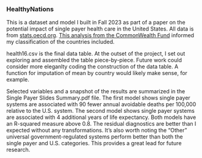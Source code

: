 ### HealthyNations
This is a dataset and model I built in Fall 2023 as part of a paper on the potential impact of single payer health care in the United States. All data is from [stats.oecd.org](https://stats.oecd.org/). [This analysis  from the CommonWealth Fund](https://www.commonwealthfund.org/publications/2019/apr/considering-single-payer-proposals-lessons-from-abroad) informed my classification of the countries included. 

health16.csv is the final data table. At the outset of the project, I set out exploring and assembled the table piece-by-piece. Future work could consider more eleganlty coding the construction of the data table. A function for imputation of mean by country would likely make sense, for example.  

Selected variables and a snapshot of the results are summarized in the Single Payer Slides Summary.pdf file. 
The first model shows single payer systems are associated
with 90 fewer annual avoidable deaths per 100,000 relative to the U.S. system. The second model
shows single payer systems are associated with 4 additional years of life expectancy. Both
models have an R-squared measure above 0.8. The residual diagnostics are better than I expected without any transformations. It’s also worth noting the “Other” universal
government-regulated systems perform better than both the single payer and U.S. categories.
This provides a great lead for future research.
